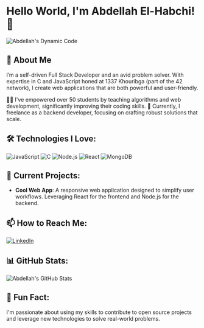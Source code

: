 # Hello World, I'm Abdellah El-Habchi! 👋

![Abdellah's Dynamic Code](https://media.giphy.com/media/USV0ym3bVWQJJmNu3N/giphy.gif)

## 🚀 About Me
I’m a self-driven Full Stack Developer and an avid problem solver. With expertise in C and JavaScript honed at 1337 Khouribga (part of the 42 network), I create web applications that are both powerful and user-friendly.

👨‍🏫 I've empowered over 50 students by teaching algorithms and web development, significantly improving their coding skills.
🔨 Currently, I freelance as a backend developer, focusing on crafting robust solutions that scale.

## 🛠️ Technologies I Love:
![JavaScript](https://img.shields.io/badge/-JavaScript-F7DF1E?style=for-the-badge&logo=javascript&logoColor=black)
![C](https://img.shields.io/badge/-C-00599C?style=for-the-badge&logo=c&logoColor=white)
![Node.js](https://img.shields.io/badge/-Node.js-43853D?style=for-the-badge&logo=node-dot-js&logoColor=white)
![React](https://img.shields.io/badge/-React-61DAFB?style=for-the-badge&logo=react&logoColor=black)
![MongoDB](https://img.shields.io/badge/-MongoDB-47A248?style=for-the-badge&logo=mongodb&logoColor=white)

## 🌟 Current Projects:
- **Cool Web App**: A responsive web application designed to simplify user workflows. Leveraging React for the frontend and Node.js for the backend.

## 📫 How to Reach Me:
[![LinkedIn](https://img.shields.io/badge/-LinkedIn-0077B5?style=flat-square&logo=linkedin&link=your-linkedin-url)]([your-linkedin-url](https://www.linkedin.com/in/abdellah-elhabchi-6370b8194/))

## 📊 GitHub Stats:
![Abdellah's GitHub Stats](https://github-readme-stats.vercel.app/api?username=yourusername&show_icons=true&theme=radical)

## 🎯 Fun Fact:
I'm passionate about using my skills to contribute to open source projects and leverage new technologies to solve real-world problems.

